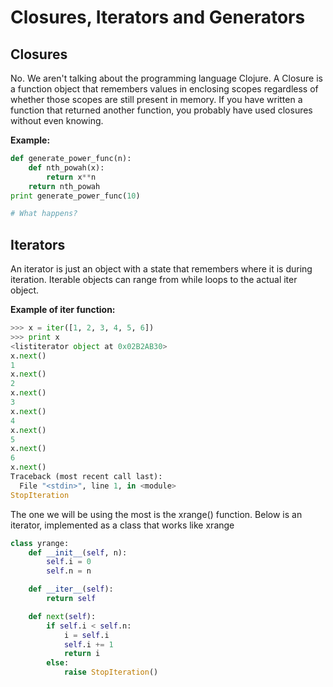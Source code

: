 # Closures, Iterators and Generators

## Closures

No. We aren't talking about the programming language Clojure. A Closure is a function object that remembers values in enclosing scopes regardless of whether those scopes are still present in memory. If you have written a function that returned another function, you probably have used closures without even knowing.

**Example:**

```py
def generate_power_func(n):
    def nth_powah(x):
        return x**n
    return nth_powah
print generate_power_func(10)

# What happens?
```

## Iterators

An iterator is just an object with a state that remembers where it is during iteration. Iterable objects can range from while loops to the actual iter object. 

**Example of iter function:**

```py
>>> x = iter([1, 2, 3, 4, 5, 6])
>>> print x
<listiterator object at 0x02B2AB30>
x.next()
1
x.next()
2
x.next()
3
x.next()
4
x.next()
5
x.next()
6
x.next()
Traceback (most recent call last):
  File "<stdin>", line 1, in <module>
StopIteration
```

The one we will be using the most is the xrange\(\) function. Below is an iterator, implemented as a class that works like xrange

```py
class yrange:
    def __init__(self, n):
        self.i = 0
        self.n = n

    def __iter__(self):
        return self

    def next(self):
        if self.i < self.n:
            i = self.i
            self.i += 1
            return i
        else:
            raise StopIteration()
```



